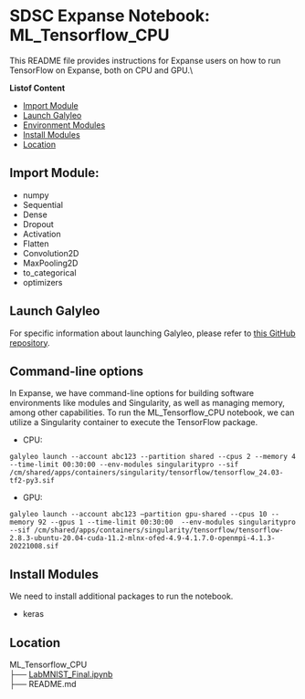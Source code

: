 # SDSC Expanse Notebook: ML_Tensorflow_CPU
This README file provides instructions for Expanse users on how to run TensorFlow on Expanse, both on CPU and GPU.\

  **Listof Content**
- [Import Module](#import-module)
- [Launch Galyleo](#launch-galyleo)
- [Environment Modules](#environment-modules)
- [Install Modules](#install-modules)
- [Location](#location)

## Import Module:
- numpy
- Sequential  
- Dense
- Dropout
- Activation
- Flatten
- Convolution2D
- MaxPooling2D 
- to_categorical
- optimizers 

## Launch Galyleo
For specific information about launching Galyleo, please refer to [this GitHub repository](https://github.com/mkandes/galyleo).

## Command-line options
In Expanse, we have command-line options for building software environments like modules and Singularity, as well as managing memory, among other capabilities. To run the ML_Tensorflow_CPU notebook, we can utilize a Singularity container to execute the TensorFlow package.

  - CPU:
  
```
galyleo launch --account abc123 --partition shared --cpus 2 --memory 4 --time-limit 00:30:00 --env-modules singularitypro --sif /cm/shared/apps/containers/singularity/tensorflow/tensorflow_24.03-tf2-py3.sif
```

 - GPU:

```
galyleo launch --account abc123 —partition gpu-shared --cpus 10 --memory 92 --gpus 1 --time-limit 00:30:00  --env-modules singularitypro --sif /cm/shared/apps/containers/singularity/tensorflow/tensorflow-2.8.3-ubuntu-20.04-cuda-11.2-mlnx-ofed-4.9-4.1.7.0-openmpi-4.1.3-20221008.sif
```
## Install Modules
We need to install additional packages to run the notebook.
- keras

## Location 

ML_Tensorflow_CPU\
├── [LabMNIST_Final.ipynb](./LabMNIST_Final.ipynb)\
├── README.md

